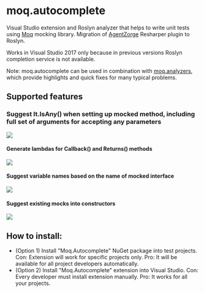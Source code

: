 # moq.autocomplete

Visual Studio extension and Roslyn analyzer that helps to write unit tests using [Moq](https://github.com/moq/moq4) mocking library. Migration of [AgentZorge](https://github.com/Litee/AgentZorge) Resharper plugin to Roslyn.

Works in Visual Studio 2017 only because in previous versions Roslyn completion service is not available.

Note: moq.autocomplete can be used in combination with [moq.analyzers](https://github.com/Litee/moq4.analyzers), which provide highlights and quick fixes for many typical problems.

## Supported features

### Suggest It.IsAny() when setting up mocked method, including full set of arguments for accepting any parameters

![](https://github.com/Litee/moq.autocomplete/blob/master/media/suggest-isany-argument.png)

#### Generate lambdas for Callback() and Returns() methods

![](https://github.com/Litee/moq.autocomplete/blob/master/media/suggest-callback-argument.png)

#### Suggest variable names based on the name of mocked interface

![](https://github.com/Litee/moq.autocomplete/blob/master/media/variable-name-suggestion.png)

#### Suggest existing mocks into constructors

![](https://github.com/Litee/moq.autocomplete/blob/master/media/suggest-existing-mocks.png)

## How to install:

* (Option 1) Install "Moq.Autocomplete" NuGet package into test projects. Con: Extension will work for specific projects only. Pro: It will be available for all project developers automatically.
* (Option 2) Install "Moq.Autocomplete" extension into Visual Studio. Con: Every developer must install extension manually. Pro: It works for all your projects.

